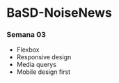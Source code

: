 # BaSD-NoiseNews

### Semana 03

- Flexbox
- Responsive design
- Media querys
- Mobile design first
